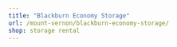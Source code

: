 ```yaml
---
title: "Blackburn Economy Storage"
url: /mount-vernon/blackburn-economy-storage/
shop: storage rental
---
```

